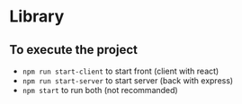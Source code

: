 # Library

## To execute the project

- `npm run start-client` to start front (client with react)
- `npm run start-server` to start server (back with express)
- `npm start` to run both (not recommanded)

